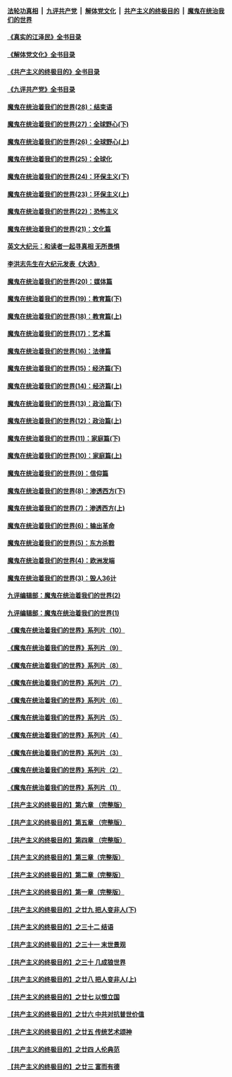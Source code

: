 ####  [法轮功真相](../../../../basic/blob/master/README.md?t=05231101) &nbsp;|&nbsp; [九评共产党](../../../../9ping.md/blob/master/README.md?t=05231101) &nbsp;|&nbsp; [解体党文化](../../../../jtdwh.md/blob/master/README.md?t=05231101)  &nbsp;|&nbsp; [共产主义的终极目的](../../../../gczydzjmd.md/blob/master/README.md?t=05231101) &nbsp;|&nbsp; [魔鬼在统治我们的世界](../../../../mgztzwmdsj.md/blob/master/README.md?t=05231101) 

#### [《真实的江泽民》全书目录](../pages/nsc422/n13721399.md?t=05231101) 

#### [《解体党文化》全书目录](../pages/nsc422/n13721157.md?t=05231101) 

#### [《共产主义的终极目的》全书目录](../pages/nsc422/n13721048.md?t=05231101) 

#### [《九评共产党》全书目录](../pages/nsc422/n13708085.md?t=05231101) 

#### [魔鬼在统治着我们的世界(28)：结束语](../pages/nsc422/n10936246.md?t=05231101) 

#### [魔鬼在统治着我们的世界(27)：全球野心(下)](../pages/nsc422/n10928319.md?t=05231101) 

#### [魔鬼在统治着我们的世界(26)：全球野心(上)](../pages/nsc422/n10900318.md?t=05231101) 

#### [魔鬼在统治着我们的世界(25)：全球化](../pages/nsc422/n10788205.md?t=05231101) 

#### [魔鬼在统治着我们的世界(24)：环保主义(下)](../pages/nsc422/n10695307.md?t=05231101) 

#### [魔鬼在统治着我们的世界(23)：环保主义(上)](../pages/nsc422/n10688613.md?t=05231101) 

#### [魔鬼在统治着我们的世界(22)：恐怖主义](../pages/nsc422/n10614727.md?t=05231101) 

#### [魔鬼在统治着我们的世界(21)：文化篇](../pages/nsc422/n10597706.md?t=05231101) 

#### [英文大纪元：和读者一起寻真相 无所畏惧](../pages/nsc422/n12542027.md?t=05231101) 

#### [李洪志先生在大纪元发表《大选》](../pages/nsc422/n12534746.md?t=05231101) 

#### [魔鬼在统治着我们的世界(20)：媒体篇](../pages/nsc422/n10586579.md?t=05231101) 

#### [魔鬼在统治着我们的世界(19)：教育篇(下)](../pages/nsc422/n10564808.md?t=05231101) 

#### [魔鬼在统治着我们的世界(18)：教育篇(上)](../pages/nsc422/n10526970.md?t=05231101) 

#### [魔鬼在统治着我们的世界(17)：艺术篇](../pages/nsc422/n10499093.md?t=05231101) 

#### [魔鬼在统治着我们的世界(16)：法律篇](../pages/nsc422/n10485969.md?t=05231101) 

#### [魔鬼在统治着我们的世界(15)：经济篇(下)](../pages/nsc422/n10469975.md?t=05231101) 

#### [魔鬼在统治着我们的世界(14)：经济篇(上)](../pages/nsc422/n10457370.md?t=05231101) 

#### [魔鬼在统治着我们的世界(13)：政治篇(下)](../pages/nsc422/n10448270.md?t=05231101) 

#### [魔鬼在统治着我们的世界(12)：政治篇(上)](../pages/nsc422/n10444576.md?t=05231101) 

#### [魔鬼在统治着我们的世界(11)：家庭篇(下)](../pages/nsc422/n10440961.md?t=05231101) 

#### [魔鬼在统治着我们的世界(10)：家庭篇(上)](../pages/nsc422/n10435448.md?t=05231101) 

#### [魔鬼在统治着我们的世界(9)：信仰篇](../pages/nsc422/n10432159.md?t=05231101) 

#### [魔鬼在统治着我们的世界(8)：渗透西方(下)](../pages/nsc422/n10429603.md?t=05231101) 

#### [魔鬼在统治着我们的世界(7)：渗透西方(上)](../pages/nsc422/n10426013.md?t=05231101) 

#### [魔鬼在统治着我们的世界(6)：输出革命](../pages/nsc422/n10421536.md?t=05231101) 

#### [魔鬼在统治着我们的世界(5)：东方杀戮](../pages/nsc422/n10417707.md?t=05231101) 

#### [魔鬼在统治着我们的世界(4)：欧洲发端](../pages/nsc422/n10414890.md?t=05231101) 

#### [魔鬼在统治着我们的世界(3)：毁人36计](../pages/nsc422/n10411583.md?t=05231101) 

#### [九评编辑部：魔鬼在统治着我们的世界(2)](../pages/nsc422/n10410036.md?t=05231101) 

#### [九评编辑部：魔鬼在统治着我们的世界(1)](../pages/nsc422/n10406825.md?t=05231101) 

#### [《魔鬼在统治着我们的世界》系列片（10）](../pages/nsc422/n12292670.md?t=05231101) 

#### [《魔鬼在统治着我们的世界》系列片（9）](../pages/nsc422/n12290859.md?t=05231101) 

#### [《魔鬼在统治着我们的世界》系列片（8）](../pages/nsc422/n12287445.md?t=05231101) 

#### [《魔鬼在统治着我们的世界》系列片（7）](../pages/nsc422/n12283425.md?t=05231101) 

#### [《魔鬼在统治着我们的世界》系列片（6）](../pages/nsc422/n12282314.md?t=05231101) 

#### [《魔鬼在统治着我们的世界》系列片（5）](../pages/nsc422/n12281419.md?t=05231101) 

#### [《魔鬼在统治着我们的世界》系列片（4）](../pages/nsc422/n12274024.md?t=05231101) 

#### [《魔鬼在统治着我们的世界》系列片（3）](../pages/nsc422/n12271322.md?t=05231101) 

#### [《魔鬼在统治着我们的世界》系列片（2）](../pages/nsc422/n12269049.md?t=05231101) 

#### [《魔鬼在统治着我们的世界》系列片（1）](../pages/nsc422/n12267575.md?t=05231101) 

#### [【共产主义的终极目的】第六章 （完整版）](../pages/nsc422/n11428913.md?t=05231101) 

#### [【共产主义的终极目的】第五章 （完整版）](../pages/nsc422/n11428912.md?t=05231101) 

#### [【共产主义的终极目的】第四章 （完整版）](../pages/nsc422/n11428907.md?t=05231101) 

#### [【共产主义的终极目的】第三章（完整版）](../pages/nsc422/n11428848.md?t=05231101) 

#### [【共产主义的终极目的】第二章（完整版）](../pages/nsc422/n11428831.md?t=05231101) 

#### [【共产主义的终极目的】第一章（完整版）](../pages/nsc422/n11417651.md?t=05231101) 

#### [【共产主义的终极目的】之廿九 把人变非人(下)](../pages/nsc422/n11344140.md?t=05231101) 

#### [【共产主义的终极目的】之三十二 结语](../pages/nsc422/n11360535.md?t=05231101) 

#### [【共产主义的终极目的】之三十一 末世景观](../pages/nsc422/n11351129.md?t=05231101) 

#### [【共产主义的终极目的】之三十 几成狼世界](../pages/nsc422/n11348280.md?t=05231101) 

#### [【共产主义的终极目的】之廿八 把人变非人(上)](../pages/nsc422/n11340492.md?t=05231101) 

#### [【共产主义的终极目的】之廿七 以恨立国](../pages/nsc422/n11336944.md?t=05231101) 

#### [【共产主义的终极目的】之廿六 中共对抗普世价值](../pages/nsc422/n11324785.md?t=05231101) 

#### [【共产主义的终极目的】之廿五 传统艺术颂神](../pages/nsc422/n11296396.md?t=05231101) 

#### [【共产主义的终极目的】之廿四 人伦典范](../pages/nsc422/n11296397.md?t=05231101) 

#### [【共产主义的终极目的】之廿三 富而有德](../pages/nsc422/n11283598.md?t=05231101) 

